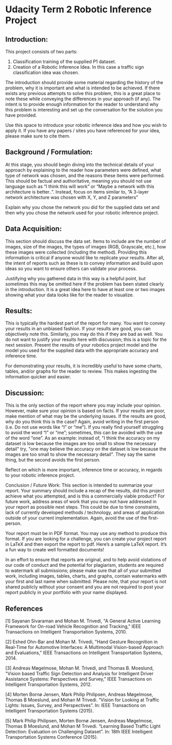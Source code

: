 # Udacity Term 2 Robotic Inference Project

## Introduction: 

This project consists of two parts:

1. Classification training of the supplied P1 dataset.
2. Creation of a Robotic Inference Idea. In this case a traffic sign classification idea was chosen.

The introduction should provide some material regarding the history of the problem, why it is important and what is intended to be achieved. If there exists any previous attempts to solve this problem, this is a great place to note these while conveying the differences in your approach (if any). The intent is to provide enough information for the reader to understand why this problem is interesting and set up the conversation for the solution you have provided.

Use this space to introduce your robotic inference idea and how you wish to apply it. If you have any papers / sites you have referenced for your idea, please make sure to cite them.

## Background / Formulation: 

At this stage, you should begin diving into the technical details of your approach by explaining to the reader how parameters were defined, what type of network was chosen, and the reasons these items were performed. This should be factual and authoritative, meaning you should not use language such as “I think this will work” or “Maybe a network with this architecture is better..”. Instead, focus on items similar to, ”A 3-layer network architecture was chosen with X, Y, and Z parameters”

Explain why you chose the network you did for the supplied data set and then why you chose the network used for your robotic inference project.

## Data Acquisition: 

This section should discuss the data set. Items to include are the number of images, size of the images, the types of images (RGB, Grayscale, etc.), how these images were collected (including the method). Providing this information is critical if anyone would like to replicate your results. After all, the intent of reports such as these is to convey information and build upon ideas so you want to ensure others can validate your process.

Justifying why you gathered data in this way is a helpful point, but sometimes this may be omitted here if the problem has been stated clearly in the introduction. It is a great idea here to have at least one or two images showing what your data looks like for the reader to visualize.

## Results: 

This is typically the hardest part of the report for many. You want to convey your results in an unbiased fashion. If your results are good, you can objectively note this. Similarly, you may do this if they are bad as well. You do not want to justify your results here with discussion; this is a topic for the next session. Present the results of your robotics project model and the model you used for the supplied data with the appropriate accuracy and inference time.

For demonstrating your results, it is incredibly useful to have some charts, tables, and/or graphs for the reader to review. This makes ingesting the information quicker and easier.

## Discussion: 

This is the only section of the report where you may include your opinion. However, make sure your opinion is based on facts. If your results are poor, make mention of what may be the underlying issues. If the results are good, why do you think this is the case? Again, avoid writing in the first person (i.e. Do not use words like “I” or “me”). If you really find yourself struggling to avoid the word “I” or “me”; sometimes, this can be avoided with the use of the word “one”. As an example: instead of, "I think the accuracy on my dataset is low because the images are too small to show the necessary detail" try, "one may believe the accuracy on the dataset is low because the images are too small to show the necessary detail". They say the same thing, but the second avoids the first person.

Reflect on which is more important, inference time or accuracy, in regards to your robotic inference project.

Conclusion / Future Work: This section is intended to summarize your report. Your summary should include a recap of the results, did this project achieve what you attempted, and is this a commercially viable product? For future work, address areas of work that you may not have addressed in your report as possible next steps. This could be due to time constraints, lack of currently developed methods / technology, and areas of application outside of your current implementation. Again, avoid the use of the first-person.

Your report must be in PDF format. You may use any method to produce this format. If you are looking for a challenge, you can create your project report in LaTeX and then export the report to pdf. Here’s a sample LaTeX report. It’s a fun way to create well formatted documents!

In an effort to ensure that reports are original, and to help avoid violations of our code of conduct and the potential for plagiarism, students are required to watermark all submissions; please make sure that all of your submitted work, including images, tables, charts, and graphs, contain watermarks with your first and last name when submitted. Please note, that your report is not shared publicly without your consent and you are not required to post your report publicly in your portfolio with your name displayed.

## References

[1] Sayanan Sivaraman and Mohan M. Trivedi, "A General Active Learning Framework for On-road Vehicle Recognition and Tracking," IEEE Transactions on Intelligent Transportation Systems, 2010.

[2] Eshed Ohn-Bar and Mohan M. Trivedi, "Hand Gesture Recognition in Real-Time for Automotive Interfaces: A Multimodal Vision-based Approach and Evaluations," IEEE Transactions on Intelligent Transportation Systems, 2014. 

[3] Andreas Møgelmose, Mohan M. Trivedi, and Thomas B. Moeslund, "Vision based Traffic Sign Detection and Analysis for Intelligent Driver Assistance Systems: Perspectives and Survey," IEEE Transactions on Intelligent Transportation Systems, 2012.

[4] Morten Bornø Jensen, Mark Philip Philipsen, Andreas Møgelmose, Thomas B Moeslund, and Mohan M Trivedi. “Vision for Looking at Traffic Lights: Issues, Survey, and Perspectives”. In: IEEE Transactions on Intelligent Transportation Systems (2015).

[5] Mark Philip Philipsen, Morten Bornø Jensen, Andreas Møgelmose, Thomas B Moeslund, and Mohan M Trivedi. “Learning Based Traffic Light Detection: Evaluation on Challenging Dataset”. In: 18th IEEE Intelligent Transportation Systems Conference (2015).


